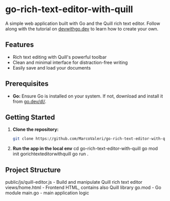 # go-rich-text-editor-with-quill
A simple web application built with Go and the Quill rich text editor. Follow along with the tutorial on [devwithgo.dev](https://devwithgo.dev) to learn how to create your own.

## Features
* Rich text editing with Quill's powerful toolbar
* Clean and minimal interface for distraction-free writing
* Easily save and load your documents 

## Prerequisites
* **Go:** Ensure Go is installed on your system. If not, download and install it from [go.dev/dl/](https://go.dev/dl/).

## Getting Started

1. **Clone the repository:**
   ```bash
   git clone https://github.com/MarcoValeri/go-rich-text-editor-with-quill.git
2. **Run the app in the local env**
    cd go-rich-text-editor-with-quill
    go mod init gorichtexteditorwithquill
    go run . 

## Project Structure
public/js/quill-editor.js - Build and manipulate Quill rich text editor
views/home.html - Frontend HTML, contains also Quill library
go.mod - Go module
main.go - main application logic